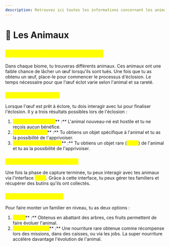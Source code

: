 ```yaml
---
description: Retrouvez ici toutes les informations concernant les animaux
---
```


# 🐅 Les Animaux

## <mark style="color:yellow;">Animaux et Éclosion des Œufs</mark>

Dans chaque biome, tu trouveras différents animaux. Ces animaux ont une faible chance de lâcher un œuf lorsqu'ils sont tués. Une fois que tu as obtenu un œuf, place-le pour commencer le processus d'éclosion. Le temps nécessaire pour que l'œuf éclot varie selon l'animal et sa rareté.

### <mark style="color:yellow;">P</mark><mark style="color:yellow;">**rocessus d'Éclosion**</mark>

Lorsque l'œuf est prêt à éclore, tu dois interagir avec lui pour finaliser l'éclosion. Il y a trois résultats possibles lors de l'éclosion :

1. <mark style="color:yellow;">**Échec de la capture**</mark>** :** L'animal nouveau-né est hostile et tu ne reçois aucun bénéfice.
2. <mark style="color:yellow;">**Capture réussie**</mark>** :** Tu obtiens un objet spécifique à l'animal et tu as la possibilité de l'apprivoiser.
3. <mark style="color:yellow;">**Capture extraordinaire**</mark>** :** Tu obtiens un objet rare (<mark style="color:yellow;">**shiny**</mark>) de l'animal et tu as la possibilité de l'apprivoiser.

### <mark style="color:yellow;">Inter</mark><mark style="color:yellow;">**action avec les Animaux**</mark>

Une fois la phase de capture terminée, tu peux interagir avec tes animaux via l'interface <mark style="color:yellow;">**`/pets`**</mark>. Grâce à cette interface, tu peux gérer tes familiers et récupérer des butins qu'ils ont collectés.

### <mark style="color:yellow;">**Évolution des Familiers**</mark>

Pour faire monter un familier en niveau, tu as deux options :

1. <mark style="color:yellow;">**Fruits**</mark>** :** Obtenus en abattant des arbres, ces fruits permettent de faire évoluer l'animal.
2. <mark style="color:yellow;">**Super Nourriture**</mark>** :** Une nourriture rare obtenue comme récompense lors des missions, dans des caisses, ou via les jobs. La super nourriture accélère davantage l'évolution de l'animal.
